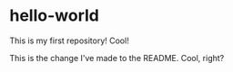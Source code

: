 # hello-world
This is my first repository! Cool!

This is the change I've made to the README. Cool, right?
